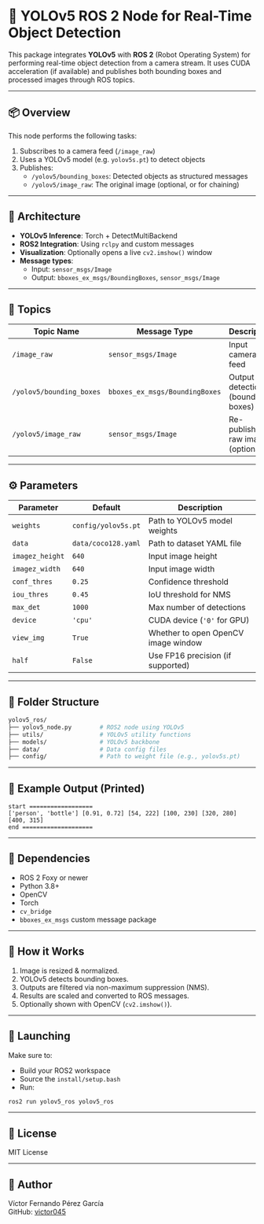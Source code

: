 
# 🧠 YOLOv5 ROS 2 Node for Real-Time Object Detection

This package integrates **YOLOv5** with **ROS 2** (Robot Operating System) for performing real-time object detection from a camera stream. It uses CUDA acceleration (if available) and publishes both bounding boxes and processed images through ROS topics.

---

## 📦 Overview

This node performs the following tasks:

1. Subscribes to a camera feed (`/image_raw`)
2. Uses a YOLOv5 model (e.g. `yolov5s.pt`) to detect objects
3. Publishes:
   - `/yolov5/bounding_boxes`: Detected objects as structured messages
   - `/yolov5/image_raw`: The original image (optional, or for chaining)

---

## 🧠 Architecture

- **YOLOv5 Inference**: Torch + DetectMultiBackend
- **ROS2 Integration**: Using `rclpy` and custom messages
- **Visualization**: Optionally opens a live `cv2.imshow()` window
- **Message types**:
  - Input: `sensor_msgs/Image`
  - Output: `bboxes_ex_msgs/BoundingBoxes`, `sensor_msgs/Image`

---

## 🚀 Topics

| Topic Name                 | Message Type                | Description                           |
|---------------------------|-----------------------------|---------------------------------------|
| `/image_raw`              | `sensor_msgs/Image`         | Input camera feed                     |
| `/yolov5/bounding_boxes`  | `bboxes_ex_msgs/BoundingBoxes` | Output detections (bounding boxes) |
| `/yolov5/image_raw`       | `sensor_msgs/Image`         | Re-published raw image (optional)     |

---

## ⚙️ Parameters

| Parameter       | Default                     | Description                          |
|----------------|-----------------------------|--------------------------------------|
| `weights`      | `config/yolov5s.pt`          | Path to YOLOv5 model weights         |
| `data`         | `data/coco128.yaml`          | Path to dataset YAML file            |
| `imagez_height`| `640`                        | Input image height                   |
| `imagez_width` | `640`                        | Input image width                    |
| `conf_thres`   | `0.25`                       | Confidence threshold                 |
| `iou_thres`    | `0.45`                       | IoU threshold for NMS                |
| `max_det`      | `1000`                       | Max number of detections             |
| `device`       | `'cpu'`                      | CUDA device (`'0'` for GPU)          |
| `view_img`     | `True`                       | Whether to open OpenCV image window  |
| `half`         | `False`                      | Use FP16 precision (if supported)    |

---

## 📂 Folder Structure

```bash
yolov5_ros/
├── yolov5_node.py        # ROS2 node using YOLOv5
├── utils/                # YOLOv5 utility functions
├── models/               # YOLOv5 backbone
├── data/                 # Data config files
├── config/               # Path to weight file (e.g., yolov5s.pt)
```

---

## 🧪 Example Output (Printed)

```
start ==================
['person', 'bottle'] [0.91, 0.72] [54, 222] [100, 230] [320, 280] [400, 315]
end ====================
```

---

## 🧰 Dependencies

- ROS 2 Foxy or newer
- Python 3.8+
- OpenCV
- Torch
- `cv_bridge`
- `bboxes_ex_msgs` custom message package

---

## 🧠 How it Works

1. Image is resized & normalized.
2. YOLOv5 detects bounding boxes.
3. Outputs are filtered via non-maximum suppression (NMS).
4. Results are scaled and converted to ROS messages.
5. Optionally shown with OpenCV (`cv2.imshow()`).

---

## 🏁 Launching

Make sure to:
- Build your ROS2 workspace
- Source the `install/setup.bash`
- Run:

```bash
ros2 run yolov5_ros yolov5_ros
```

---

## 📄 License

MIT License

---

## 👤 Author

Víctor Fernando Pérez García  
GitHub: [victor045](https://github.com/victor045)
